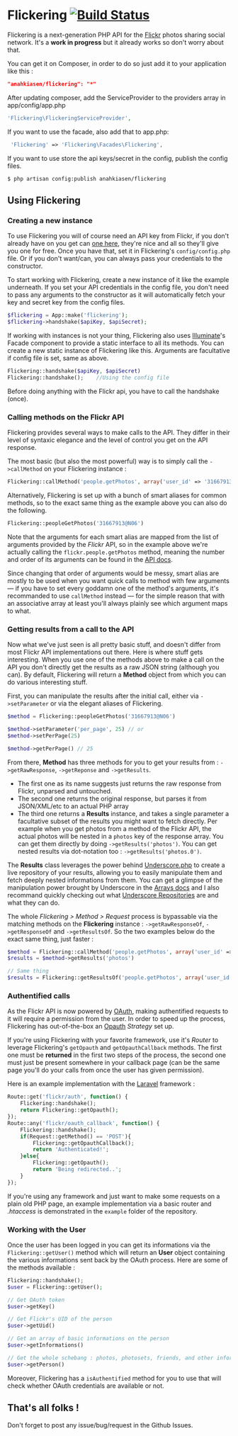 # Flickering [![Build Status](https://next.travis-ci.org/Anahkiasen/flickering.png?branch=master)](https://next.travis-ci.org/Anahkiasen/flickering)

Flickering is a next-generation PHP API for the [Flickr][] photos sharing social network.
It's a **work in progress** but it already works so don't worry about that.

You can get it on Composer, in order to do so just add it to your application like this :

```json
"anahkiasen/flickering": "*"
```

After updating composer, add the ServiceProvider to the providers array in app/config/app.php

```php
'Flickering\FlickeringServiceProvider',
```

If you want to use the facade, also add that to app.php:

```php
 'Flickering' => 'Flickering\Facades\Flickering',
 ```

If you want to use store the api keys/secret in the config, publish the config files.

    $ php artisan config:publish anahkiasen/flickering

## Using Flickering

### Creating a new instance

To use Flickering you will of course need an API key from Flickr, if you don't already have on you get can [one here][], they're nice and all so they'll give you one for free.
Once you have that, set it in Flickering's `config/config.php` file. Or if you don't want/can, you can always pass your credentials to the constructor.

To start working with Flickering, create a new instance of it like the example underneath. If you set your API credentials in the config file, you don't need to pass any arguments to the constructor as it will automatically fetch your key and secret key from the config files.

```php
$flickering = App::make('flickering');
$flickering->handshake($apiKey, $apiSecret);
```

If working with instances is not your thing, Flickering also uses [Illuminate][]'s Facade component to provide a static interface to all its methods. You can create a new static instance of Flickering like this. Arguments are facultative if config file is set, same as above.

```php
Flickering::handshake($apiKey, $apiSecret)
Flickering::handshake();    //Using the config file
```

Before doing anything with the Flickr api, you have to call the handshake (once).

### Calling methods on the Flickr API

Flickering provides several ways to make calls to the API. They differ in their level of syntaxic elegance and the level of control you get on the API response.

The most basic (but also the most powerful) way is to simply call the `->callMethod` on your Flickering instance :

```php
Flickering::callMethod('people.getPhotos', array('user_id' => '31667913@N06'));
```

Alternatively, Flickering is set up with a bunch of smart aliases for common methods, so to the exact same thing as the example above you can also do the following.

```php
Flickering::peopleGetPhotos('31667913@N06')
```

Note that the arguments for each smart alias are mapped from the list of arguments provided by the _Flickr_ API, so in the example above we're actually calling the `flickr.people.getPhotos` method, meaning the number and order of its arguments can be found in the [API docs][].

Since changing that order of arguments would be messy, smart alias are mostly to be used when you want quick calls to method with few arguments — if you have to set every goddamn one of the method's arguments, it's recommanded to use `callMethod` instead — for the simple reason that with an associative array at least you'll always plainly see which argument maps to what.

### Getting results from a call to the API

Now what we've just seen is all pretty basic stuff, and doesn't differ from most Flickr API implementations out there. Here is where stuff gets interesting. When you use one of the methods above to make a call on the API you don't directly get the results as a raw JSON string (although you can). By default, Flickering will return a **Method** object from which you can do various interesting stuff.

First, you can manipulate the results after the initial call, either via `->setParameter` or via the elegant aliases of Flickering.

```php
$method = Flickering::peopleGetPhotos('31667913@N06')

$method->setParameter('per_page', 25) // or
$method->setPerPage(25)

$method->getPerPage() // 25
```

From there, **Method** has three methods for you to get your results from : `->getRawResponse`, `->getReponse` and `->getResults`.

* The first one as its name suggests just returns the raw response from Flickr, unparsed and untouched.
* The second one returns the original response, but parses it from JSON/XML/etc to an actual PHP array
* The third one returns a **Results** instance, and takes a single parameter a facultative subset of the results you might want to fetch directly. Per example when you get photos from a method of the Flickr API, the actual photos will be nested in a `photos` key of the response array. You can get them directly by doing `->getResults('photos')`. You can get nested results via dot-notation too : `->getResults('photos.0')`.

The **Results** class leverages the power behind [Underscore.php][] to create a live repository of your results, allowing you to easily manipulate them and fetch deeply nested informations from them. You can get a glimpse of the manipulation power brought by Underscore in the [Arrays docs][] and I also recommand quickly checking out what [Underscore Repositories][] are and what they can do.

The whole _Flickering > Method > Request_ process is bypassable via the matching methods on the **Flickering** instance : `->getRawResponseOf`, `->getResponseOf` and `->getResultsOf`. So the two examples below do the exact same thing, just faster :

```php
$method = Flickering::callMethod('people.getPhotos', array('user_id' => '31667913@N06'))
$results = $method->getResults('photos')

// Same thing
$results = Flickering::getResultsOf('people.getPhotos', array('user_id' => '31667913@N06'))
```

### Authentified calls

As the Flickr API is now powered by [OAuth][], making authentified requests to it will require a permission from the user. In order to speed up the process, Flickering has out-of-the-box an [Opauth][] _Strategy_ set up.

If you're using Flickering with your favorite framework, use it's _Router_ to leverage Flickering's `getOpauth` and `getOpauthCallback` methods. The first one must be **returned** in the first two steps of the process, the second one must just be present somewhere in your callback page (can be the same page you'll do your calls from once the user has given permission).

Here is an example implementation with the [Laravel][] framework :

```php
Route::get('flickr/auth', function() {
    Flickering::handshake();
    return Flickering::getOpauth();
});
Route::any('flickr/oauth_callback', function() {
    Flickering::handshake();
    if(Request::getMethod() == 'POST'){
        Flickering::getOpauthCallback();
        return 'Authenticated!';
    }else{
        Flickering::getOpauth();
        return 'Being redirected..';
    }
});
```

If you're using any framework and just want to make some requests on a plain old PHP page, an example implementation via a basic router and _.htaccess_ is demonstrated in the `example` folder of the repository.

### Working with the User

Once the user has been logged in you can get its informations via the `Flickering::getUser()` method which will return an **User** object containing the various informations sent back by the OAuth process. Here are some of the methods available :

```php
Flickering::handshake();
$user = Flickering::getUser();

// Get OAuth token
$user->getKey()

// Get Flickr's UID of the person
$user->getUid()

// Get an array of basic informations on the person
$user->getInformations()

// Get the whole schebang : photos, photosets, friends, and other informations made public by the user
$user->getPerson()
```

Moreover, Flickering has a `isAuthentified` method for you to use that will check whether OAuth credentials are available or not.

## That's all folks !

Don't forget to post any issue/bug/request in the Github Issues.

[API docs]: http://www.flickr.com/services/api/explore/flickr.people.getPhotos
[Arrays docs]: https://github.com/Anahkiasen/underscore-php/wiki/Arrays
[Flickr]: http://www.flickr.com/
[Illuminate]: https://github.com/illuminate/support
[Laravel]: http://laravel.com/
[OAuth]: http://oauth.net/
[one here]: http://www.flickr.com/services/apps/create/apply/
[Opauth]: http://opauth.org/
[Underscore Repositories]: https://github.com/Anahkiasen/underscore-php/wiki/Repository
[Underscore.php]: http://anahkiasen.github.com/underscore-php
